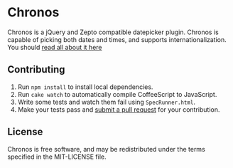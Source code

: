 # Chronos

Chronos is a jQuery and Zepto compatible datepicker plugin. Chronos is capable of picking both dates and times, and supports internationalization. You should [read all about it here](http://astjohn.github.com/chronos)

## Contributing

1. Run `npm install` to install local dependencies.
2. Run `cake watch` to automatically compile CoffeeScript to JavaScript.
3. Write some tests and watch them fail using `SpecRunner.html`.
4. Make your tests pass and [submit a pull request](http://help.github.com/send-pull-requests/) for your contribution.

## License

Chronos is free software, and may be redistributed under the terms specified in the MIT-LICENSE file.
